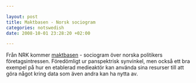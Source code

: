 ```yaml
--- 

layout: post
title: Maktbasen - Norsk sociogram 
categories: notswedish
date: 2008-10-01 23:28:20 +02:00 

---
```


Från NRK kommer [maktbasen](http://nrk.no/maktbasen/) - sociogram över norska politikers företagsintressen. Föredömligt ur panspektrisk synvinkel, men också ett bra exempel på hur en etablerad medieaktör kan använda sina resurser till att göra något kring data som även andra kan ha nytta av. 
